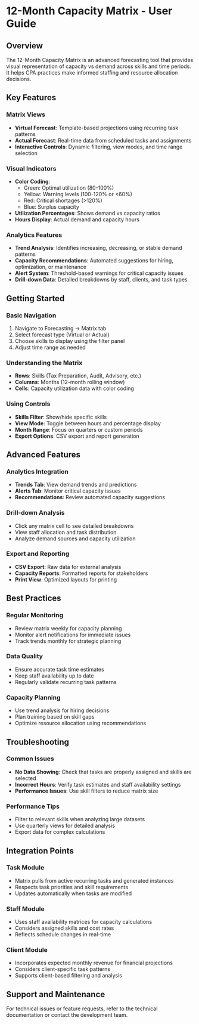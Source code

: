 
# 12-Month Capacity Matrix - User Guide

## Overview

The 12-Month Capacity Matrix is an advanced forecasting tool that provides visual representation of capacity vs demand across skills and time periods. It helps CPA practices make informed staffing and resource allocation decisions.

## Key Features

### Matrix Views
- **Virtual Forecast**: Template-based projections using recurring task patterns
- **Actual Forecast**: Real-time data from scheduled tasks and assignments
- **Interactive Controls**: Dynamic filtering, view modes, and time range selection

### Visual Indicators
- **Color Coding**: 
  - Green: Optimal utilization (80-100%)
  - Yellow: Warning levels (100-120% or <60%)
  - Red: Critical shortages (>120%)
  - Blue: Surplus capacity
- **Utilization Percentages**: Shows demand vs capacity ratios
- **Hours Display**: Actual demand and capacity hours

### Analytics Features
- **Trend Analysis**: Identifies increasing, decreasing, or stable demand patterns
- **Capacity Recommendations**: Automated suggestions for hiring, optimization, or maintenance
- **Alert System**: Threshold-based warnings for critical capacity issues
- **Drill-down Data**: Detailed breakdowns by staff, clients, and task types

## Getting Started

### Basic Navigation
1. Navigate to Forecasting → Matrix tab
2. Select forecast type (Virtual or Actual)
3. Choose skills to display using the filter panel
4. Adjust time range as needed

### Understanding the Matrix
- **Rows**: Skills (Tax Preparation, Audit, Advisory, etc.)
- **Columns**: Months (12-month rolling window)
- **Cells**: Capacity utilization data with color coding

### Using Controls
- **Skills Filter**: Show/hide specific skills
- **View Mode**: Toggle between hours and percentage display
- **Month Range**: Focus on quarters or custom periods
- **Export Options**: CSV export and report generation

## Advanced Features

### Analytics Integration
- **Trends Tab**: View demand trends and predictions
- **Alerts Tab**: Monitor critical capacity issues
- **Recommendations**: Review automated capacity suggestions

### Drill-down Analysis
- Click any matrix cell to see detailed breakdowns
- View staff allocation and task distribution
- Analyze demand sources and capacity utilization

### Export and Reporting
- **CSV Export**: Raw data for external analysis
- **Capacity Reports**: Formatted reports for stakeholders
- **Print View**: Optimized layouts for printing

## Best Practices

### Regular Monitoring
- Review matrix weekly for capacity planning
- Monitor alert notifications for immediate issues
- Track trends monthly for strategic planning

### Data Quality
- Ensure accurate task time estimates
- Keep staff availability up to date
- Regularly validate recurring task patterns

### Capacity Planning
- Use trend analysis for hiring decisions
- Plan training based on skill gaps
- Optimize resource allocation using recommendations

## Troubleshooting

### Common Issues
- **No Data Showing**: Check that tasks are properly assigned and skills are selected
- **Incorrect Hours**: Verify task estimates and staff availability settings
- **Performance Issues**: Use skill filters to reduce matrix size

### Performance Tips
- Filter to relevant skills when analyzing large datasets
- Use quarterly views for detailed analysis
- Export data for complex calculations

## Integration Points

### Task Module
- Matrix pulls from active recurring tasks and generated instances
- Respects task priorities and skill requirements
- Updates automatically when tasks are modified

### Staff Module
- Uses staff availability matrices for capacity calculations
- Considers assigned skills and cost rates
- Reflects schedule changes in real-time

### Client Module
- Incorporates expected monthly revenue for financial projections
- Considers client-specific task patterns
- Supports client-based filtering and analysis

## Support and Maintenance

For technical issues or feature requests, refer to the technical documentation or contact the development team.
